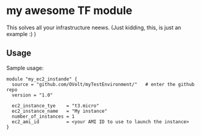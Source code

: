 # my awesome TF module
This solves all your infrastructure neews. (Just kidding, this, is just an example :) )

## Usage
Sample usage:
~~~
module "my_ec2_instande" {
  source = "github.com/OVolt/myTestEnvironment/"   # enter the github repo
  version = "1.0"

  ec2_instance_tye    = "t3.micro"
  ec2_instance_name   = "My instance"
  number_of_instances = 1
  ec2_ami_id          = <your AMI ID to use to launch the instance>
}
~~~